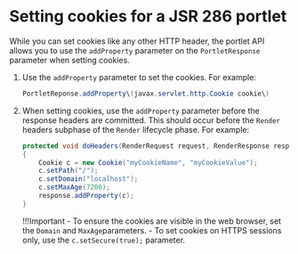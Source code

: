 # Setting cookies for a JSR 286 portlet

While you can set cookies like any other HTTP header, the portlet API allows you to use the `addProperty` parameter on the `PortletResponse` parameter when setting cookies.

1. Use the `addProperty` parameter to set the cookies. For example:

    ```java
    PortletReponse.addProperty\(javax.servlet.http.Cookie cookie\)
    ```

2. When setting cookies, use the `addProperty` parameter before the response headers are committed. This should occur before the `Render` headers subphase of the `Render` lifecycle phase. For example:

    ```java
    protected void doHeaders(RenderRequest request, RenderResponse response)
    {
        Cookie c = new Cookie("myCookieName", "myCookieValue");
        c.setPath("/");
        c.setDomain("localhost");
        c.setMaxAge(7200);
        response.addProperty(c);
    }
    ```

    !!!Important
        - To ensure the cookies are visible in the web browser, set the `Domain` and `MaxAge`parameters.
        - To set cookies on HTTPS sessions only, use the `c.setSecure(true);` parameter.
